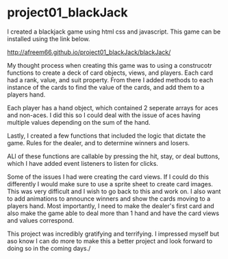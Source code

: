 # project01_blackJack
I created a blackjack game using html css and javascript. This game can be installed using the link below.

http://afreem66.github.io/project01_blackJack/blackJack/

My thought process when creating this game was to using a construcotr functions to create a deck of card objects, views, and players. Each card had a rank, value, and suit property. From there I added methods to each instance of the cards to find the value of the cards, and add them to a players hand. 

Each player has a hand object, which contained 2 seperate arrays for aces and non-aces. I did this so I could deal with the issue of aces having multiple values depending on the sum of the hand. 

Lastly, I created a few functions that included the logic that dictate the game. Rules for the dealer, and to determine winners and losers. 

ALl of these functions are callable by pressing the hit, stay, or deal buttons, which I have added event listeners to listen for clicks.

Some of the issues  I had were creating the card views. If I could do this differently I would make sure to use a sprite sheet to create card images. This was very difficult and I wish to go back to this and work on. I also want to add animations to announce winners and show the cards moving to a players hand. Most importantly, I need to make the dealer's first card and also make the game able to deal more than 1 hand and have the card views and values correspond.

This project was incredibly gratifying and terrifying. I impressed myself but aso know I can do more to make this a better project and look forward to doing so in the coming days./
